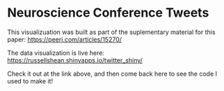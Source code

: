 # Neuroscience Conference Tweets

This visualizuation was built as part of the suplementary material for this paper: https://peerj.com/articles/15270/          

The data visualization is live here: https://russellshean.shinyapps.io/twitter_shiny/          

Check it out at the link above, and then come back here to see the code I used to make it!
